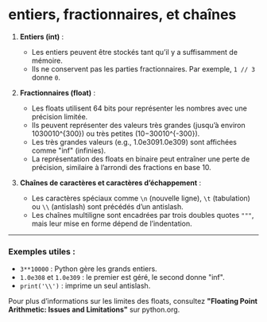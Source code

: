 

  # entiers, fractionnaires, et chaînes


1. **Entiers (int)** :
    
    - Les entiers peuvent être stockés tant qu’il y a suffisamment de mémoire.
    - Ils ne conservent pas les parties fractionnaires. Par exemple, `1 // 3` donne `0`.
2. **Fractionnaires (float)** :
    
    - Les floats utilisent 64 bits pour représenter les nombres avec une précision limitée.
    - Ils peuvent représenter des valeurs très grandes (jusqu’à environ 1030010^{300}) ou très petites (10−30010^{-300}).
    - Les très grandes valeurs (e.g., 1.0e3091.0e309) sont affichées comme "inf" (infinies).
    - La représentation des floats en binaire peut entraîner une perte de précision, similaire à l’arrondi des fractions en base 10.
3. **Chaînes de caractères et caractères d’échappement** :
    
    - Les caractères spéciaux comme `\n` (nouvelle ligne), `\t` (tabulation) ou `\\` (antislash) sont précédés d’un antislash.
    - Les chaînes multiligne sont encadrées par trois doubles quotes `"""`, mais leur mise en forme dépend de l’indentation.

---

### **Exemples utiles** :

- `3**10000` : Python gère les grands entiers.
- `1.0e308` et `1.0e309` : le premier est géré, le second donne "inf".
- `print('\\')` : imprime un seul antislash.

Pour plus d’informations sur les limites des floats, consultez **"Floating Point Arithmetic: Issues and Limitations"** sur python.org.


